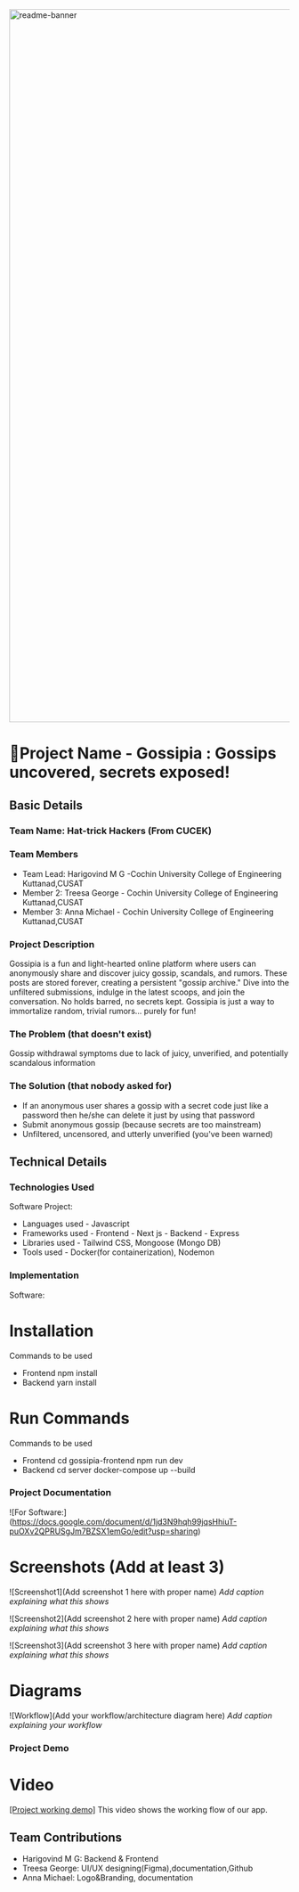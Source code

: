 <img width="1280" alt="readme-banner" src="https://github.com/user-attachments/assets/35332e92-44cb-425b-9dff-27bcf1023c6c">

# 🎯Project Name - Gossipia : Gossips uncovered, secrets exposed!

## Basic Details
### Team Name: Hat-trick Hackers (From CUCEK)

### Team Members
- Team Lead: Harigovind M G -Cochin University College of Engineering Kuttanad,CUSAT
- Member 2:  Treesa George - Cochin University College of Engineering Kuttanad,CUSAT
- Member 3:  Anna Michael -  Cochin University College of Engineering Kuttanad,CUSAT

### Project Description
Gossipia is a fun and light-hearted online platform where users can anonymously share and discover juicy gossip, scandals, and rumors. These posts are stored forever, creating a persistent "gossip archive." Dive into the unfiltered submissions, indulge in the latest scoops, and join the conversation. No holds barred, no secrets kept. Gossipia is just a way to immortalize random, trivial rumors… purely for fun!


### The Problem (that doesn't exist)
Gossip withdrawal symptoms due to lack of juicy, unverified, and potentially scandalous information

### The Solution (that nobody asked for)
- If an anonymous user shares a gossip with a secret code just like a password then he/she can delete it just by using that password
- Submit anonymous gossip (because secrets are too mainstream)
- Unfiltered, uncensored, and utterly unverified (you've been warned)

## Technical Details
### Technologies Used
Software Project:
- Languages used - Javascript
- Frameworks used 
           - Frontend - Next js
           - Backend - Express
- Libraries used - Tailwind CSS, Mongoose (Mongo DB)
- Tools used - Docker(for containerization), Nodemon


### Implementation
Software:
 
# Installation
Commands to be used
- Frontend
  npm install 
- Backend
  yarn install        

# Run Commands
Commands to be used
- Frontend
  cd gossipia-frontend
  npm run dev
- Backend
  cd server
  docker-compose up --build
         

### Project Documentation
![For Software:] (https://docs.google.com/document/d/1jd3N9hqh99jqsHhiuT-puOXv2QPRUSgJm7BZSX1emGo/edit?usp=sharing)

# Screenshots (Add at least 3)
![Screenshot1](Add screenshot 1 here with proper name)
*Add caption explaining what this shows*

![Screenshot2](Add screenshot 2 here with proper name)
*Add caption explaining what this shows*

![Screenshot3](Add screenshot 3 here with proper name)
*Add caption explaining what this shows*

# Diagrams
![Workflow](Add your workflow/architecture diagram here)
*Add caption explaining your workflow*


### Project Demo
# Video
[[Project working demo]](https://youtu.be/LdnV0377JM0)
This video shows the working flow of our app.

## Team Contributions
- Harigovind M G: Backend & Frontend
- Treesa George: UI/UX designing(Figma),documentation,Github
- Anna Michael: Logo&Branding, documentation
